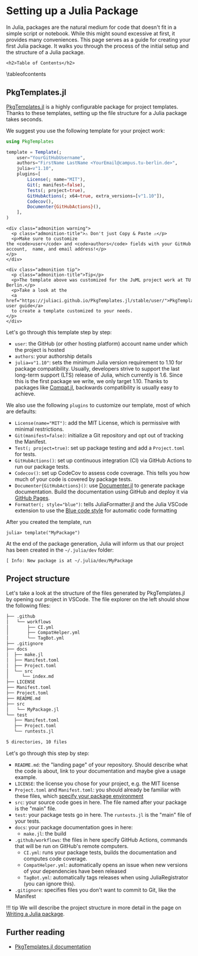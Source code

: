 # Setting up a Julia Package

In Julia, packages are the natural medium for code that doesn't fit in a simple script or notebook.
While this might sound excessive at first, it provides many conveniences.
This page serves as a guide for creating your first Julia package. 
It walks you through the process of the initial setup and the structure of a Julia package. 

~~~
<h2>Table of Contents</h2>
~~~
\tableofcontents


## PkgTemplates.jl

[PkgTemplates.jl](https://github.com/JuliaCI/PkgTemplates.jl) 
is a highly configurable package for project templates.
Thanks to these templates, setting up the file structure for a Julia package takes seconds.  

We suggest you use the following template for your project work:

```julia
using PkgTemplates

template = Template(;
    user="YourGitHubUsername",
    authors="FirstName LastName <YourEmail@campus.tu-berlin.de>",
    julia=v"1.10",
    plugins=[
        License(; name="MIT"),
        Git(; manifest=false),
        Tests(; project=true),
        GitHubActions(; x64=true, extra_versions=[v"1.10"]),
        Codecov(),
        Documenter{GitHubActions}(),
    ],
)
```

~~~
<div class="admonition warning">
  <p class="admonition-title">⚠️ Don't just Copy & Paste ⚠️</p>
  <p>Make sure to customize the <code>user</code> and <code>authors</code> fields with your GitHub account,  name, and email address!</p>
</p>
</div>
~~~

~~~
<div class="admonition tip">
  <p class="admonition-title">Tip</p>
  <p>The template above was customized for the JuML project work at TU Berlin.</p>
  <p>Take a look at the
  <a href="https://juliaci.github.io/PkgTemplates.jl/stable/user/">PkgTemplates user guide</a>
  to create a template customized to your needs.
</p>
</div>
~~~

Let's go through this template step by step:
* `user`: the GitHub (or other hosting platform) account name under which the project is hosted
* `authors`: your authorship details 
* `julia=v"1.10"`: sets the minimum Julia version requirement to 1.10 for package compatibility.
    Usually, developers strive to support the last long-term support (LTS) release of Julia, which currently is 1.6.
    Since this is the first package we write, we only target 1.10. 
    Thanks to packages like [Compat.jl](https://github.com/JuliaLang/Compat.jl), backwards compatibility is usually easy to achieve.
  
We also use the following `plugins` to customize our template, most of which are defaults:
* `License(name="MIT")`: add the MIT License, which is permissive with minimal restrictions.
* `Git(manifest=false)`: initialize a Git repository and opt out of tracking the Manifest.
* `Test(; project=true)`: set up package testing and add a `Project.toml` for tests. 
* `GitHubActions()`: set up continuous integration (CI) via GitHub Actions to run our package tests.
* `Codecov()`: set up CodeCov to assess code coverage. This tells you how much of your code is covered by package tests.
* `Documenter{GitHubActions}()`: use [Documenter.jl](https://github.com/JuliaDocs/Documenter.jl) to generate package documentation. Build the documentation using GitHub and deploy it via [GitHub Pages](https://pages.github.com/).
* `Formatter(; style="blue")`: tells JuliaFormatter.jl and the Julia VSCode extension 
  to use the [Blue code style](https://github.com/JuliaDiff/BlueStyle) for automatic code formatting 

After you created the template, run 
```julia-repl
julia> template("MyPackage")
```

At the end of the package generation, 
Julia will inform us that our project has been created in the `~/.julia/dev` folder:

```julia-repl
[ Info: New package is at ~/.julia/dev/MyPackage
```



## Project structure
Let's take a look at the structure of the files generated by PkgTemplates.jl by opening our project in VSCode.
The file explorer on the left should show the following files: 

```bash
├── .github
│   └── workflows
│       ├── CI.yml
│       ├── CompatHelper.yml
│       └── TagBot.yml
├── .gitignore
├── docs
│  ├── make.jl
│  ├── Manifest.toml
│  ├── Project.toml
│  └── src
│     └── index.md
├── LICENSE
├── Manifest.toml
├── Project.toml
├── README.md
├── src
│   └── MyPackage.jl
└── test
   ├── Manifest.toml
   ├── Project.toml
   └── runtests.jl

5 directories, 10 files
```

Let's go through this step by step:

* `README.md`: the "landing page" of your repository. Should describe what the code is about, link to your documentation and maybe give a usage example.
* `LICENSE`: the license you chose for your project, e.g. the MIT license
* `Project.toml` and `Manifest.toml`: you should already be familiar with these files, which [specify your package environment](/environments)
* `src`: your source code goes in here. The file named after your package is the "main" file.
* `test`: your package tests go in here. The `runtests.jl` is the "main" file of your tests.
* `docs`: your package documentation goes in here:
  * `make.jl`: the build 
* `.github/workflows`: the files in here specify GitHub Actions, commands that will be run on GitHub's remote computers.
  * `CI.yml`: runs your package tests, builds the documentation and computes code coverage.
  * `CompatHelper.yml`: automatically opens an issue when new versions of your dependencies have been released
  * `TagBot.yml`: automatically tags releases when using JuliaRegistrator (you can ignore this).
* `.gitignore`: specifies files you don't want to commit to Git, like the Manifest


!!! tip
    We will describe the project structure in more detail in the page on [Writing a Julia package](/write). 

## Further reading
* [PkgTemplates.jl documentation](https://juliaci.github.io/PkgTemplates.jl/stable/user/)
